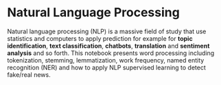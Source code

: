 # Natural Language Processing

Natural language processing (NLP) is a massive field of study that use statistics and computers to apply prediction for example for **topic identification**, **text classification**, **chatbots**, **translation** and **sentiment analysis** and so forth. This notebook presents word processing including tokenization, stemming, lemmatization, work frequency, named entity recognition (NER) and how to apply NLP supervised learning to detect fake/real news.

